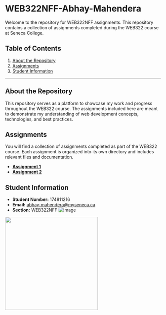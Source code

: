 # WEB322NFF-Abhay-Mahendera

Welcome to the repository for WEB322NFF assignments. This repository contains a collection of assignments completed during the WEB322 course at Seneca College.

## Table of Contents

1. [About the Repository](#about-the-repository)
2. [Assignments](#assignments)
3. [Student Information](#student-information)

---

## About the Repository

This repository serves as a platform to showcase my work and progress throughout the WEB322 course. The assignments included here are meant to demonstrate my understanding of web development concepts, technologies, and best practices.

## Assignments

You will find a collection of assignments completed as part of the WEB322 course. Each assignment is organized into its own directory and includes relevant files and documentation.
- [**Assignment 1**](https://github.com/AbhayMahendera/WEB322-Abhay-Mahendera/tree/main/assgn1)
- [**Assignment 2**](https://github.com/AbhayMahendera/WEB322-Abhay-Mahendera/tree/main/assgn2)

## Student Information

- **Student Number:** 174811216
- **Email:** abhay-mahendera@myseneca.ca
- **Section:** WEB322NFF
![image](https://github.com/AbhayMahendera/WEB322-Abhay-Mahendera/assets/81372552/a9336b7f-76c0-4497-abef-7fb34ae07240)
<img src="[path/to/your/image.png](https://download.logo.wine/logo/Seneca_College/Seneca_College-Logo.wine.png)https://download.logo.wine/logo/Seneca_College/Seneca_College-Logo.wine.png" width="300">

